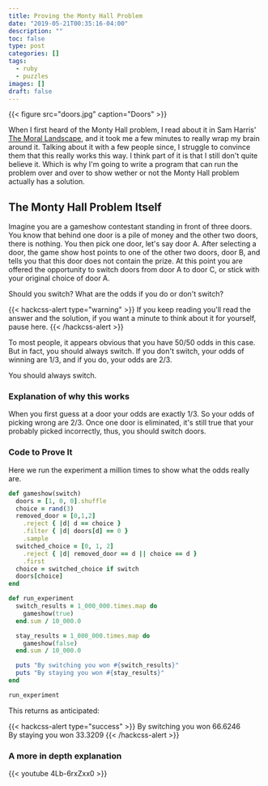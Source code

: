 ```yaml
---
title: Proving the Monty Hall Problem
date: "2019-05-21T00:35:16-04:00"
description: ""
toc: false
type: post
categories: []
tags:
  - ruby
  - puzzles
images: []
draft: false
---
```


{{< figure src="doors.jpg" caption="Doors" >}}

When I first heard of the Monty Hall problem, I read about it in Sam Harris'
[The Moral Landscape](https://samharris.org/books/the-moral-landscape/), and it
took me a few minutes to really wrap my brain around it. Talking about it with a
few people since, I struggle to convince them that this really works this way. I
think part of it is that I still don't quite believe it. Which is why I'm going to
write a program that can run the problem over and over to show wether or not the
Monty Hall problem actually has a solution.

## The Monty Hall Problem Itself

Imagine you are a gameshow contestant standing in front of three doors. You know
that behind one door is a pile of money and the other two doors, there is
nothing. You then pick one door, let's say door A. After selecting a door, the
game show host points to one of the other two doors, door B, and tells you that
this door does not contain the prize. At this point you are offered the
opportunity to switch doors from door A to door C, or stick with your original
choice of door A.

Should you switch? What are the odds if you do or don't switch?

{{< hackcss-alert type="warning" >}}
If you keep reading you'll read the answer and the solution, if you want a
minute to think about it for yourself, pause here.
{{< /hackcss-alert >}}

To most people, it appears obvious that you have 50/50 odds in this case. But in
fact, you should always switch. If you don't switch, your odds of winning are
1/3, and if you do, your odds are 2/3.

You should always switch.

### Explanation of why this works

When you first guess at a door your odds are exactly 1/3. So your odds of
picking wrong are 2/3. Once one door is eliminated, it's still true that your
probably picked incorrectly, thus, you should switch doors.

### Code to Prove It

Here we run the experiment a million times to show what the odds really are.

```ruby
def gameshow(switch)
  doors = [1, 0, 0].shuffle
  choice = rand(3)
  removed_door = [0,1,2]
    .reject { |d| d == choice }
    .filter { |d| doors[d] == 0 }
    .sample
  switched_choice = [0, 1, 2]
    .reject { |d| removed_door == d || choice == d }
    .first
  choice = switched_choice if switch
  doors[choice]
end

def run_experiment
  switch_results = 1_000_000.times.map do
    gameshow(true)
  end.sum / 10_000.0

  stay_results = 1_000_000.times.map do
    gameshow(false)
  end.sum / 10_000.0

  puts "By switching you won #{switch_results}"
  puts "By staying you won #{stay_results}"
end

run_experiment
```

This returns as anticipated:

{{< hackcss-alert type="success" >}}
By switching you won 66.6246 <br>
By staying you won 33.3209
{{< /hackcss-alert >}}

### A more in depth explanation

{{< youtube 4Lb-6rxZxx0 >}}

